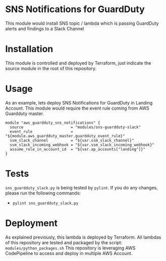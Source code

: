 # SNS Notifications for GuardDuty

This module would install SNS topic / lambda which is passing GuardDuty alerts and findings to a Slack Channel


# Installation

This module is controlled and deployed by Terraform, just indicate the source module in the root of this repository.

# Usage

As an example, lets deploy SNS Notifications for GuardDuty in Landing Account. This module would require the event rule coming from AWS Guardduty master.

```hcl
module "aws_guardduty_sns_notifications" {
  source                     = "modules/sns-guardduty-slack"
  event_rule                 = "${module.aws_guardduty_master.guardduty_event_rule}"
  ssm_slack_channel          = "${var.ssm_slack_channel}"
  ssm_slack_incoming_webhook = "${var.ssm_slack_incoming_webhook}"
  assume_role_in_account_id  = "${var.ap_accounts["landing"]}"
}
```

# Tests

`sns_guardduty_slack.py` is being tested by `pylint`. If you do any changes, please run the following commands:
- `pylint sns_guardduty_slack.py`

# Deployment

As explained previously, this lambda is deployed by Terraform. All lambdas of this repository are tested and packaged by the script:
`modules/python_packages.sh`
This repository is leveraging AWS CodePipeline to access and deploy in multiple AWS Account.
